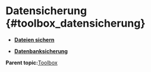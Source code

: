 # Datensicherung {#toolbox_datensicherung}

-   **[Dateien sichern](9_4_1_Dateien_sichern.md)**  

-   **[Datenbanksicherung](9_4_2_Datenbanksicherung.md)**  


**Parent topic:**[Toolbox](9_Toolbox.md)

